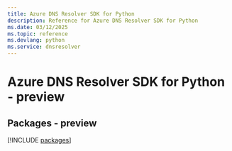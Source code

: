 ```yaml
---
title: Azure DNS Resolver SDK for Python
description: Reference for Azure DNS Resolver SDK for Python
ms.date: 03/12/2025
ms.topic: reference
ms.devlang: python
ms.service: dnsresolver
---
```

# Azure DNS Resolver SDK for Python - preview
## Packages - preview
[!INCLUDE [packages](dns-resolver-index.md)]